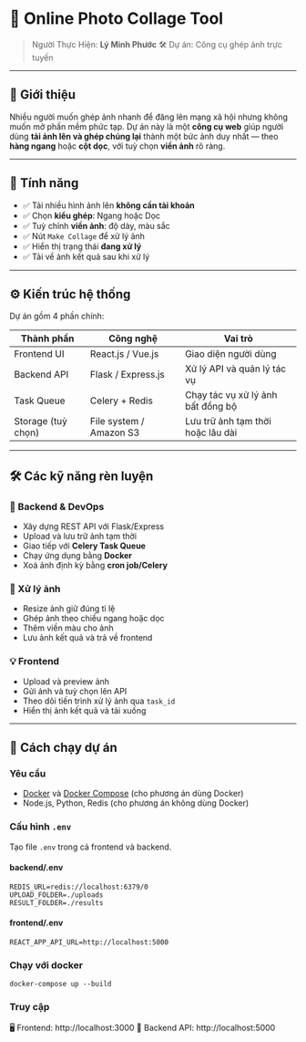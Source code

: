 # 📸 Online Photo Collage Tool

> Người Thực Hiện: **Lý Minh Phước**
> 🛠️ Dự án: Công cụ ghép ảnh trực tuyến

---

## 🚀 Giới thiệu

Nhiều người muốn ghép ảnh nhanh để đăng lên mạng xã hội nhưng không muốn mở phần mềm phức tạp. Dự án này là một **công cụ web** giúp người dùng **tải ảnh lên và ghép chúng lại** thành một bức ảnh duy nhất — theo **hàng ngang** hoặc **cột dọc**, với tuỳ chọn **viền ảnh** rõ ràng.

---

## 🧩 Tính năng

- ✅ Tải nhiều hình ảnh lên **không cần tài khoản**
- ✅ Chọn **kiểu ghép**: Ngang hoặc Dọc
- ✅ Tuỳ chỉnh **viền ảnh**: độ dày, màu sắc
- ✅ Nút `Make Collage` để xử lý ảnh
- ✅ Hiển thị trạng thái **đang xử lý**
- ✅ Tải về ảnh kết quả sau khi xử lý

---

## ⚙️ Kiến trúc hệ thống

Dự án gồm 4 phần chính:

| Thành phần             | Công nghệ                | Vai trò                                  |
|------------------------|--------------------------|-------------------------------------------|
| Frontend UI            | React.js / Vue.js        | Giao diện người dùng                      |
| Backend API            | Flask / Express.js       | Xử lý API và quản lý tác vụ               |
| Task Queue             | Celery + Redis           | Chạy tác vụ xử lý ảnh bất đồng bộ         |
| Storage (tuỳ chọn)     | File system / Amazon S3  | Lưu trữ ảnh tạm thời hoặc lâu dài         |

---

## 🛠️ Các kỹ năng rèn luyện

### 📌 Backend & DevOps
- Xây dựng REST API với Flask/Express
- Upload và lưu trữ ảnh tạm thời
- Giao tiếp với **Celery Task Queue**
- Chạy ứng dụng bằng **Docker**
- Xoá ảnh định kỳ bằng **cron job/Celery**

### 🧮 Xử lý ảnh
- Resize ảnh giữ đúng tỉ lệ
- Ghép ảnh theo chiều ngang hoặc dọc
- Thêm viền màu cho ảnh
- Lưu ảnh kết quả và trả về frontend

### 💡 Frontend
- Upload và preview ảnh
- Gửi ảnh và tuỳ chọn lên API
- Theo dõi tiến trình xử lý ảnh qua `task_id`
- Hiển thị ảnh kết quả và tải xuống

---
## 🚀 Cách chạy dự án

### Yêu cầu
- [Docker](https://www.docker.com/) và [Docker Compose](https://docs.docker.com/compose/) (cho phương án dùng Docker)
- Node.js, Python, Redis (cho phương án không dùng Docker)

### Cấu hình `.env`
Tạo file `.env` trong cả frontend và backend.

#### backend/.env
```plaintext
REDIS_URL=redis://localhost:6379/0
UPLOAD_FOLDER=./uploads
RESULT_FOLDER=./results
```
#### frontend/.env
```plaintext
REACT_APP_API_URL=http://localhost:5000
```
### Chạy với docker
```plaintext
docker-compose up --build
```
### Truy cập
🖥 Frontend: http://localhost:3000
🔧 Backend API: http://localhost:5000

